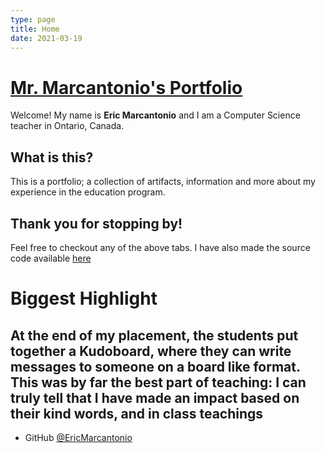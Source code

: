 ```yaml
---
type: page
title: Home
date: 2021-03-19
---
```


# [Mr. Marcantonio's Portfolio](/)

Welcome! My name is **Eric Marcantonio** and I am a Computer Science teacher in Ontario, Canada.

## What is this?

This is a portfolio; a collection of artifacts, information and more about my experience in the education program.

## Thank you for stopping by!

Feel free to checkout any of the above tabs. I have also made the source code available [here](http://github.com/EricMarcantonio/teaching-portfolio)


# Biggest Highlight

At the end of my placement, the students put together a Kudoboard, where they can write messages to someone on a board like format. This was by far the best part of teaching: I can truly tell that I have made an impact based on their kind words, and in class teachings
---

- GitHub [@EricMarcantonio](https://github.com/EricMarcantonio)

